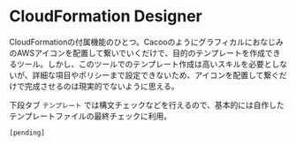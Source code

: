 # CloudFormation Designer

CloudFormationの付属機能のひとつ。CacooのようにグラフィカルにおなじみのAWSアイコンを配置して繋いでいくだけで、目的のテンプレートを作成できるツール。しかし、このツールでのテンプレート作成は高いスキルを必要としないが、詳細な項目やポリシーまで設定できないため、アイコンを配置して繋ぐだけで完成させるのは現実的でないように思える。

下段タブ `テンプレート` では構文チェックなどを行えるので、基本的には自作したテンプレートファイルの最終チェックに利用。

```
[pending]
```


